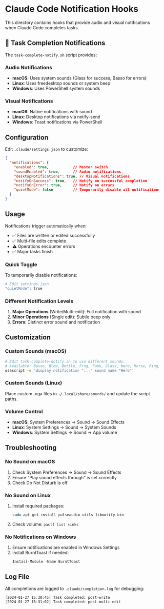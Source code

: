# Claude Code Notification Hooks

This directory contains hooks that provide audio and visual notifications when Claude Code completes tasks.

## 🔔 Task Completion Notifications

The `task-complete-notify.sh` script provides:

### Audio Notifications
- **macOS**: Uses system sounds (Glass for success, Basso for errors)
- **Linux**: Uses freedesktop sounds or system beep
- **Windows**: Uses PowerShell system sounds

### Visual Notifications
- **macOS**: Native notifications with sound
- **Linux**: Desktop notifications via notify-send
- **Windows**: Toast notifications via PowerShell

## Configuration

Edit `.claude/settings.json` to customize:

```json
{
  "notifications": {
    "enabled": true,           // Master switch
    "soundEnabled": true,      // Audio notifications
    "desktopNotifications": true, // Visual notifications
    "notifyOnSuccess": true,   // Notify on successful completion
    "notifyOnError": true,     // Notify on errors
    "quietMode": false         // Temporarily disable all notifications
  }
}
```

## Usage

Notifications trigger automatically when:
- ✅ Files are written or edited successfully
- ✅ Multi-file edits complete
- ⚠️ Operations encounter errors
- ✅ Major tasks finish

### Quick Toggle

To temporarily disable notifications:
```bash
# Edit settings.json
"quietMode": true
```

### Different Notification Levels

1. **Major Operations** (Write/Multi-edit): Full notification with sound
2. **Minor Operations** (Single edit): Subtle beep only
3. **Errors**: Distinct error sound and notification

## Customization

### Custom Sounds (macOS)
```bash
# Edit task-complete-notify.sh to use different sounds:
# Available: Basso, Blow, Bottle, Frog, Funk, Glass, Hero, Morse, Ping, Pop, Purr, Sosumi, Submarine, Tink
osascript -e 'display notification "..." sound name "Hero"'
```

### Custom Sounds (Linux)
Place custom .oga files in `~/.local/share/sounds/` and update the script paths.

### Volume Control
- **macOS**: System Preferences → Sound → Sound Effects
- **Linux**: System Settings → Sound → System Sounds
- **Windows**: System Settings → Sound → App volume

## Troubleshooting

### No Sound on macOS
1. Check System Preferences → Sound → Sound Effects
2. Ensure "Play sound effects through" is set correctly
3. Check Do Not Disturb is off

### No Sound on Linux
1. Install required packages:
   ```bash
   sudo apt-get install pulseaudio-utils libnotify-bin
   ```
2. Check volume: `pactl list sinks`

### No Notifications on Windows
1. Ensure notifications are enabled in Windows Settings
2. Install BurntToast if needed:
   ```powershell
   Install-Module -Name BurntToast
   ```

## Log File

All completions are logged to `.claude/completion.log` for debugging:
```
[2024-01-27 15:30:45] Task completed: post-write
[2024-01-27 15:31:02] Task completed: post-multi-edit
```
